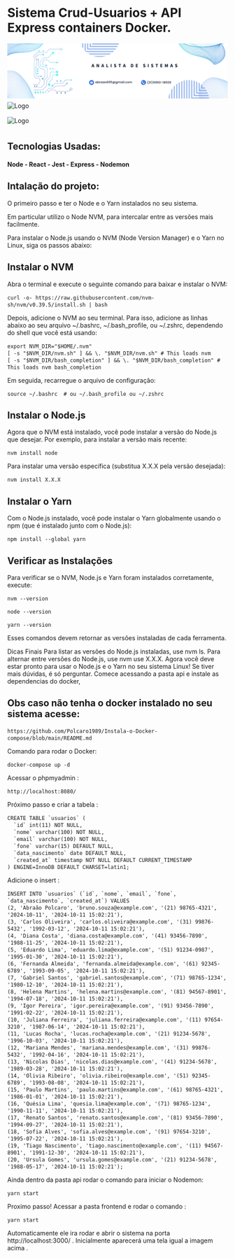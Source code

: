 # Sistema Crud-Usuarios + API Express containers Docker.  


<div style="display: flex; align-items: center;">
<img src="https://github.com/abraao69/abraao69/blob/main/Navy%20Blue%20Geometric%20Technology%20LinkedIn%20Banner%20(2).png" alt="Logo">
  <br><br>
</div>

<div style="display: flex; align-items: center;">
<img src="https://github.com/Polcaro1989/Crud-Usuarios-Node-React-Nodemon-Mysql-Docker-Jest/blob/main/Screenshot%20from%202024-10-11%2012-06-18.png" alt="Logo">
  <br><br>
</div>

<div style="display: flex; align-items: center;">
<img src="https://github.com/Polcaro1989/Crud-Usuarios-Node-React-Nodemon-Mysql-Docker-Jest/blob/main/Screenshot%20from%202024-10-11%2012-21-24%20(1).png" alt="Logo">
  <br><br>
</div>

## Tecnologias Usadas:

#### Node - React - Jest - Express - Nodemon

## Intalação do projeto:  

O primeiro passo e ter o Node e o Yarn instalados no seu sistema.

Em particular utilizo o Node NVM, para intercalar entre as versões mais facilmente.

Para instalar o Node.js usando o NVM (Node Version Manager) e o Yarn no Linux, siga os passos abaixo:

## Instalar o NVM

Abra o terminal e execute o seguinte comando para baixar e instalar o NVM:

```
curl -o- https://raw.githubusercontent.com/nvm-sh/nvm/v0.39.5/install.sh | bash
```
Depois, adicione o NVM ao seu terminal. Para isso, adicione as linhas abaixo ao seu arquivo ~/.bashrc, ~/.bash_profile, ou ~/.zshrc, dependendo do shell que você está usando:
```
export NVM_DIR="$HOME/.nvm"
[ -s "$NVM_DIR/nvm.sh" ] && \. "$NVM_DIR/nvm.sh" # This loads nvm
[ -s "$NVM_DIR/bash_completion" ] && \. "$NVM_DIR/bash_completion" # This loads nvm bash_completion
```
Em seguida, recarregue o arquivo de configuração:
```
source ~/.bashrc  # ou ~/.bash_profile ou ~/.zshrc
```
## Instalar o Node.js

Agora que o NVM está instalado, você pode instalar a versão do Node.js que desejar. Por exemplo, para instalar a versão mais recente:

```
nvm install node
```
Para instalar uma versão específica (substitua X.X.X pela versão desejada):
```
nvm install X.X.X
```
## Instalar o Yarn

Com o Node.js instalado, você pode instalar o Yarn globalmente usando o npm (que é instalado junto com o Node.js):

```
npm install --global yarn
```
## Verificar as Instalações

Para verificar se o NVM, Node.js e Yarn foram instalados corretamente, execute:

```
nvm --version

```

```
node --version

```

```
yarn --version

```
Esses comandos devem retornar as versões instaladas de cada ferramenta.

Dicas Finais
Para listar as versões do Node.js instaladas, use nvm ls.
Para alternar entre versões do Node.js, use nvm use X.X.X.
Agora você deve estar pronto para usar o Node.js e o Yarn no seu sistema Linux! Se tiver mais dúvidas, é só perguntar.
Comece acessando a pasta api e instale as dependencias do docker, 


## Obs caso não tenha o docker instalado no seu sistema acesse:

```
https://github.com/Polcaro1989/Instala-o-Docker-compose/blob/main/README.md
```

Comando para rodar o Docker:

```
docker-compose up -d
```
Acessar o phpmyadmin :
```
http://localhost:8080/
```
Próximo passo e criar a tabela :

```
CREATE TABLE `usuarios` (
  `id` int(11) NOT NULL,
  `nome` varchar(100) NOT NULL,
  `email` varchar(100) NOT NULL,
  `fone` varchar(15) DEFAULT NULL,
  `data_nascimento` date DEFAULT NULL,
  `created_at` timestamp NOT NULL DEFAULT CURRENT_TIMESTAMP
) ENGINE=InnoDB DEFAULT CHARSET=latin1;

```
Adicione o insert :

```
INSERT INTO `usuarios` (`id`, `nome`, `email`, `fone`, `data_nascimento`, `created_at`) VALUES
(2, 'Abraão Polcaro', 'bruno.souza@example.com', '(21) 98765-4321', '2024-10-11', '2024-10-11 15:02:21'),
(3, 'Carlos Oliveira', 'carlos.oliveira@example.com', '(31) 99876-5432', '1992-03-12', '2024-10-11 15:02:21'),
(4, 'Diana Costa', 'diana.costa@example.com', '(41) 93456-7890', '1988-11-25', '2024-10-11 15:02:21'),
(5, 'Eduardo Lima', 'eduardo.lima@example.com', '(51) 91234-0987', '1995-01-30', '2024-10-11 15:02:21'),
(6, 'Fernanda Almeida', 'fernanda.almeida@example.com', '(61) 92345-6789', '1993-09-05', '2024-10-11 15:02:21'),
(7, 'Gabriel Santos', 'gabriel.santos@example.com', '(71) 98765-1234', '1980-12-10', '2024-10-11 15:02:21'),
(8, 'Helena Martins', 'helena.martins@example.com', '(81) 94567-8901', '1994-07-18', '2024-10-11 15:02:21'),
(9, 'Igor Pereira', 'igor.pereira@example.com', '(91) 93456-7890', '1991-02-22', '2024-10-11 15:02:21'),
(10, 'Juliana Ferreira', 'juliana.ferreira@example.com', '(11) 97654-3210', '1987-06-14', '2024-10-11 15:02:21'),
(11, 'Lucas Rocha', 'lucas.rocha@example.com', '(21) 91234-5678', '1996-10-03', '2024-10-11 15:02:21'),
(12, 'Mariana Mendes', 'mariana.mendes@example.com', '(31) 99876-5432', '1992-04-16', '2024-10-11 15:02:21'),
(13, 'Nicolas Dias', 'nicolas.dias@example.com', '(41) 91234-5678', '1989-03-28', '2024-10-11 15:02:21'),
(14, 'Olivia Ribeiro', 'olivia.ribeiro@example.com', '(51) 92345-6789', '1993-08-08', '2024-10-11 15:02:21'),
(15, 'Paulo Martins', 'paulo.martins@example.com', '(61) 98765-4321', '1986-01-01', '2024-10-11 15:02:21'),
(16, 'Quésia Lima', 'quesia.lima@example.com', '(71) 98765-1234', '1990-11-11', '2024-10-11 15:02:21'),
(17, 'Renato Santos', 'renato.santos@example.com', '(81) 93456-7890', '1994-09-27', '2024-10-11 15:02:21'),
(18, 'Sofia Alves', 'sofia.alves@example.com', '(91) 97654-3210', '1995-07-22', '2024-10-11 15:02:21'),
(19, 'Tiago Nascimento', 'tiago.nascimento@example.com', '(11) 94567-8901', '1991-12-30', '2024-10-11 15:02:21'),
(20, 'Ursula Gomes', 'ursula.gomes@example.com', '(21) 91234-5678', '1988-05-17', '2024-10-11 15:02:21');
```

Ainda dentro da pasta api rodar o comando para iniciar o Nodemon:

```
yarn start
```
Proximo passo! Acessar a pasta frontend e rodar o comando :
```
yarn start
```

Automaticamente ele ira rodar e abrir o sistema na porta http://localhost:3000/ . Inicialmente aparecerá uma tela igual a imagem acima .
